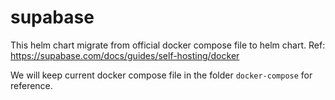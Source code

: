 # supabase

This helm chart migrate from official docker compose file to helm chart.
Ref: https://supabase.com/docs/guides/self-hosting/docker

We will keep current docker compose file in the folder `docker-compose` for reference.
